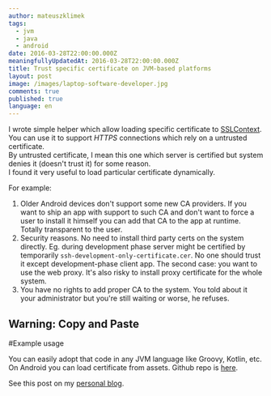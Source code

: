 ```yaml
---
author: mateuszklimek
tags:
  - jvm
  - java
  - android
date: 2016-03-28T22:00:00.000Z
meaningfullyUpdatedAt: 2016-03-28T22:00:00.000Z
title: Trust specific certificate on JVM-based platforms
layout: post
image: /images/laptop-software-developer.jpg
comments: true
published: true
language: en
---
```

I wrote simple helper which allow loading specific certificate to [SSLContext](https://docs.oracle.com/javase/7/docs/api/javax/net/ssl/SSLContext.html).<br/>
You can use it to support *HTTPS* connections which rely on a untrusted certificate. <br/>
By untrusted certificate, I mean this one which server is certified but system denies it (doesn't trust it) for some reason.<br/>
I found it very useful to load particular certificate dynamically.

For example:

1. Older Android devices don't support some new CA providers. If you want to ship an app with support to such CA and don't want to force a user to install it himself you can add that CA to the app at runtime. Totally transparent to the user.
2. Security reasons. No need to install third party certs on the system directly. Eg. during development phase server might be certified by temporarily `ssh-development-only-certificate.cer`. No one should trust it except development-phase client app.
   The second case: you want to use the web proxy. It's also risky to install proxy certificate for the whole system.
3. You have no rights to add proper CA to the system. You told about it your administrator but you're still waiting or worse, he refuses.

## Warning: Copy and Paste

<script src="https://gist.github.com/mklimek/f9d197362c1f2db8c1b76f76ace75859.js"></script>

\#Example usage

<script src="https://gist.github.com/mklimek/a623509f2c0a99096a4bc0bd71f7bf62.js"></script>

You can easily adopt that code in any JVM language like Groovy, Kotlin, etc.<br/>
On Android you can load certificate from assets. Github repo is [here](https://github.com/mklimek/ssl-utils-android).

See this post on my [personal blog](https://mklimek.github.io/trust-specific-certificate-on-jvm/).
